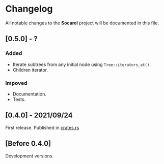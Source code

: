 # Changelog

All notable changes to the **Socarel** project will be documented in this file.

## [0.5.0] - ?

### Added

- Iterate subtrees from any initial node using `Tree::iterators_at()`.
- Children iterator.

### Impoved

- Documentation.
- Tests.

## [0.4.0] - 2021/09/24

First release. Published in [crates.rs](https://crates.io/crates/socarel)

## [Before 0.4.0]

Development versions.